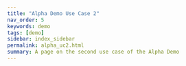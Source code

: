 ```yaml
---
title: "Alpha Demo Use Case 2"
nav_order: 5
keywords: demo
tags: [demo]
sidebar: index_sidebar
permalink: alpha_uc2.html
summary: A page on the second use case of the Alpha Demo
---
```

